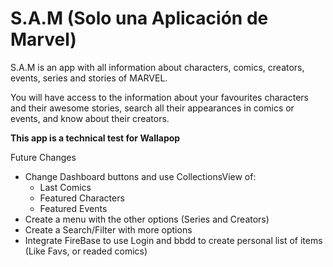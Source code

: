 # S.A.M (Solo una Aplicación de Marvel)

S.A.M is an app with all information about characters, comics, creators, events, series and stories of MARVEL. 

You will have access to the information about your favourites characters and their awesome stories, search all their appearances in comics or events, and know about their creators.





**This app is a technical test for Wallapop** 

















Future Changes

- Change Dashboard buttons and use CollectionsView of: 
  - Last Comics
  - Featured Characters
  - Featured Events
- Create a menu with the other options (Series and Creators)
- Create a Search/Filter with more options
- Integrate FireBase to use Login and bbdd to create personal list of items (Like Favs, or readed comics)
